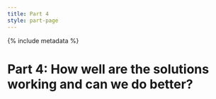 ```yaml
---
title: Part 4
style: part-page
---
```


{% include metadata %}

# Part 4: How well are the solutions working and can we do better?